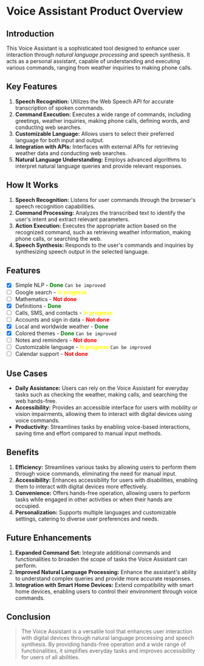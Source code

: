# Voice Assistant Product Overview

## Introduction
This Voice Assistant is a sophisticated tool designed to enhance user interaction through *natural language processing* and speech synthesis. It acts as a personal assistant, capable of understanding and executing various commands, ranging from weather inquiries to making phone calls.

## Key Features
1. **Speech Recognition:** Utilizes the Web Speech API for accurate transcription of spoken commands.
2. **Command Execution:** Executes a wide range of commands, including greetings, weather inquiries, making phone calls, defining words, and conducting web searches.
3. **Customizable Language:** Allows users to select their preferred language for both input and output.
4. **Integration with APIs:** Interfaces with external APIs for retrieving weather data and conducting web searches.
5. **Natural Language Understanding:** Employs advanced algorithms to interpret natural language queries and provide relevant responses.

## How It Works
1. **Speech Recognition:** Listens for user commands through the browser's speech recognition capabilities.
2. **Command Processing:** Analyzes the transcribed text to identify the user's intent and extract relevant parameters.
3. **Action Execution:** Executes the appropriate action based on the recognized command, such as retrieving weather information, making phone calls, or searching the web.
4. **Speech Synthesis:** Responds to the user's commands and inquiries by synthesizing speech output in the selected language.

## Features

- [X] Simple NLP - <strong style="color:green;text-align:left;">Done</strong> `Can be improved`
- [ ] Google search - <strong style="color:yellow;text-align:left;">In progress</strong>
- [ ] Mathematics - <strong style="color:red;text-align:left;">Not done</strong>
- [X] Definitions - <strong style="color:green;text-align:left;">Done</strong>
- [ ] Calls, SMS, and contacts - <strong style="color:yellow;text-align:left;">In progress</strong>
- [ ] Accounts and sign in data - <strong style="color:red;text-align:left;">Not done</strong>
- [X] Local and worldwide weather - <strong style="color:green;text-align:left;">Done</strong>
- [X] Colored themes - <strong style="color:green;text-align:left;">Done</strong> `Can be improved`
- [ ] Notes and reminders - <strong style="color:red;text-align:left;">Not done</strong>
- [ ] Customizable language - <strong style="color:yellow;text-align:left;">In progress</strong> `Can be improved`
- [ ] Calendar support - <strong style="color:red;text-align:left;">Not done</strong>

## Use Cases
- **Daily Assistance:** Users can rely on the Voice Assistant for everyday tasks such as checking the weather, making calls, and searching the web hands-free.
- **Accessibility:** Provides an accessible interface for users with mobility or vision impairments, allowing them to interact with digital devices using voice commands.
- **Productivity:** Streamlines tasks by enabling voice-based interactions, saving time and effort compared to manual input methods.

## Benefits
1. **Efficiency:** Streamlines various tasks by allowing users to perform them through voice commands, eliminating the need for manual input.
2. **Accessibility:** Enhances accessibility for users with disabilities, enabling them to interact with digital devices more effectively.
3. **Convenience:** Offers hands-free operation, allowing users to perform tasks while engaged in other activities or when their hands are occupied.
4. **Personalization:** Supports multiple languages and customizable settings, catering to diverse user preferences and needs.

## Future Enhancements
1. **Expanded Command Set:** Integrate additional commands and functionalities to broaden the scope of tasks the Voice Assistant can perform.
2. **Improved Natural Language Processing:** Enhance the assistant's ability to understand complex queries and provide more accurate responses.
3. **Integration with Smart Home Devices:** Extend compatibility with smart home devices, enabling users to control their environment through voice commands.

## Conclusion
> The Voice Assistant is a versatile tool that enhances user interaction with digital devices through natural language processing and speech synthesis. By providing hands-free operation and a wide range of functionalities, it simplifies everyday tasks and improves accessibility for users of all abilities.